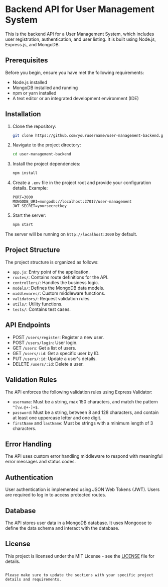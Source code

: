 
# Backend API for User Management System

This is the backend API for a User Management System, which includes user registration, authentication, and user listing. It is built using Node.js, Express.js, and MongoDB.


## Prerequisites

Before you begin, ensure you have met the following requirements:

- Node.js installed
- MongoDB installed and running
- npm or yarn installed
- A text editor or an integrated development environment (IDE)

## Installation

1. Clone the repository:

   ```bash
   git clone https://github.com/yourusername/user-management-backend.git
   ```

2. Navigate to the project directory:

   ```bash
   cd user-management-backend
   ```

3. Install the project dependencies:

   ```bash
   npm install
   ```

4. Create a `.env` file in the project root and provide your configuration details. Example:

   ```env
   PORT=3000
   MONGODB_URI=mongodb://localhost:27017/user-management
   JWT_SECRET=yoursecretkey
   ```

5. Start the server:

   ```bash
   npm start
   ```

The server will be running on `http://localhost:3000` by default.

## Project Structure

The project structure is organized as follows:

- `app.js`: Entry point of the application.
- `routes/`: Contains route definitions for the API.
- `controllers/`: Handles the business logic.
- `models/`: Defines the MongoDB data models.
- `middlewares/`: Custom middleware functions.
- `validators/`: Request validation rules.
- `utils/`: Utility functions.
- `tests/`: Contains test cases.

## API Endpoints

- POST `/users/register`: Register a new user.
- POST `/users/login`: User login.
- GET `/users`: Get a list of users.
- GET `/users/:id`: Get a specific user by ID.
- PUT `/users/:id`: Update a user's details.
- DELETE `/users/:id`: Delete a user.

## Validation Rules

The API enforces the following validation rules using Express Validator:

- `username`: Must be a string, max 150 characters, and match the pattern `^[\w.@+-]+$`.
- `password`: Must be a string, between 8 and 128 characters, and contain at least one uppercase letter and one digit.
- `firstName` and `lastName`: Must be strings with a minimum length of 3 characters.

## Error Handling

The API uses custom error handling middleware to respond with meaningful error messages and status codes.

## Authentication

User authentication is implemented using JSON Web Tokens (JWT). Users are required to log in to access protected routes.

## Database

The API stores user data in a MongoDB database. It uses Mongoose to define the data schema and interact with the database.


## License

This project is licensed under the MIT License - see the [LICENSE](LICENSE) file for details.
```

Please make sure to update the sections with your specific project details and requirements.
